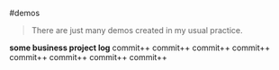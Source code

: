 #demos
>There are just many demos created in my usual practice.

**some business project log**
commit++
commit++
commit++
commit++
commit++
commit++
commit++
commit++

